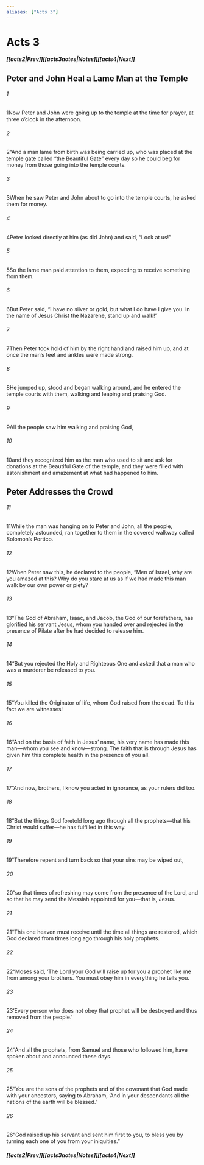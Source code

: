 ```yaml
---
aliases: ["Acts 3"]
---
```

# Acts 3
##### <span class=arrow-left></span>[[acts2|Prev]]<span class=navigation-separator></span>[[acts3notes|Notes]]<span class=navigation-separator></span>[[acts4|Next]]<span class=arrow-right></span>
## Peter and John Heal a Lame Man at the Temple
###### 1
<span class=verse-first>1</span>Now Peter and John were going up to the temple at the time for prayer, at three o’clock in the afternoon.
###### 2
<span class=verse-body>2</span>“And a man lame from birth was being carried up, who was placed at the temple gate called “the Beautiful Gate” every day so he could beg for money from those going into the temple courts.
###### 3
<span class=verse-body>3</span>When he saw Peter and John about to go into the temple courts, he asked them for money.
###### 4
<span class=verse-body>4</span>Peter looked directly at him (as did John) and said, “Look at us!”
###### 5
<span class=verse-body>5</span>So the lame man paid attention to them, expecting to receive something from them.
###### 6
<span class=verse-body>6</span>But Peter said, “I have no silver or gold, but what I do have I give you. In the name of Jesus Christ the Nazarene, stand up and walk!”
###### 7
<span class=verse-body>7</span>Then Peter took hold of him by the right hand and raised him up, and at once the man’s feet and ankles were made strong.
###### 8
<span class=verse-body>8</span>He jumped up, stood and began walking around, and he entered the temple courts with them, walking and leaping and praising God.
###### 9
<span class=verse-body>9</span>All the people saw him walking and praising God,
###### 10
<span class=verse-body>10</span>and they recognized him as the man who used to sit and ask for donations at the Beautiful Gate of the temple, and they were filled with astonishment and amazement at what had happened to him.
## Peter Addresses the Crowd
###### 11
<span class=verse-first>11</span>While the man was hanging on to Peter and John, all the people, completely astounded, ran together to them in the covered walkway called Solomon’s Portico.
###### 12
<span class=verse-body>12</span>When Peter saw this, he declared to the people, “Men of Israel, why are you amazed at this? Why do you stare at us as if we had made this man walk by our own power or piety?
###### 13
<span class=verse-body>13</span>“The God of Abraham, Isaac, and Jacob, the God of our forefathers, has glorified his servant Jesus, whom you handed over and rejected in the presence of Pilate after he had decided to release him.
###### 14
<span class=verse-body>14</span>“But you rejected the Holy and Righteous One and asked that a man who was a murderer be released to you.
###### 15
<span class=verse-body>15</span>“You killed the Originator of life, whom God raised from the dead. To this fact we are witnesses!
###### 16
<span class=verse-body>16</span>“And on the basis of faith in Jesus’ name, his very name has made this man—whom you see and know—strong. The faith that is through Jesus has given him this complete health in the presence of you all.
<div class=paragraph-break></div>

###### 17
<span class=verse-first>17</span>“And now, brothers, I know you acted in ignorance, as your rulers did too.
###### 18
<span class=verse-body>18</span>“But the things God foretold long ago through all the prophets—that his Christ would suffer—he has fulfilled in this way.
###### 19
<span class=verse-body>19</span>“Therefore repent and turn back so that your sins may be wiped out,
###### 20
<span class=verse-body>20</span>“so that times of refreshing may come from the presence of the Lord, and so that he may send the Messiah appointed for you—that is, Jesus.
###### 21
<span class=verse-body>21</span>“This one heaven must receive until the time all things are restored, which God declared from times long ago through his holy prophets.
###### 22
<span class=verse-body>22</span>“Moses said, ‘The Lord your God will raise up for you a prophet like me from among your brothers. You must obey him in everything he tells you.
###### 23
<span class=verse-body>23</span>‘Every person who does not obey that prophet will be destroyed and thus removed from the people.’
###### 24
<span class=verse-body>24</span>“And all the prophets, from Samuel and those who followed him, have spoken about and announced these days.
###### 25
<span class=verse-body>25</span>“You are the sons of the prophets and of the covenant that God made with your ancestors, saying to Abraham, ‘And in your descendants all the nations of the earth will be blessed.’
###### 26
<span class=verse-body>26</span>“God raised up his servant and sent him first to you, to bless you by turning each one of you from your iniquities.”
##### <span class=arrow-left></span>[[acts2|Prev]]<span class=navigation-separator></span>[[acts3notes|Notes]]<span class=navigation-separator></span>[[acts4|Next]]<span class=arrow-right></span>
